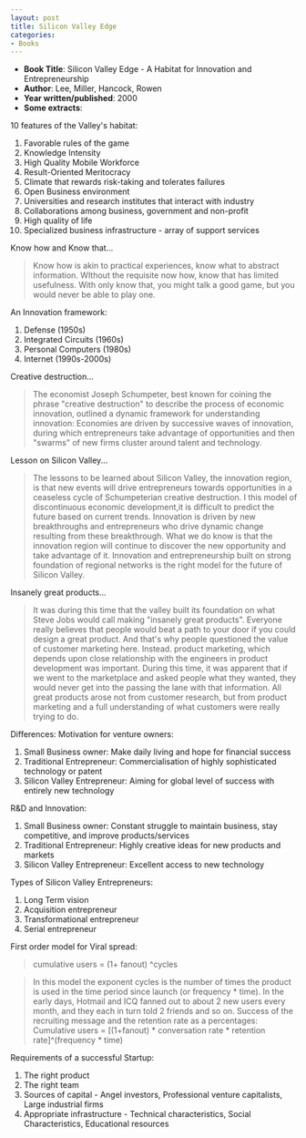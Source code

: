```yaml
---
layout: post
title: Silicon Valley Edge
categories:
- Books
---
```

- **Book Title**: Silicon Valley Edge - A Habitat for Innovation and Entrepreneurship
- **Author**: Lee, Miller, Hancock, Rowen
- **Year written/published**: 2000
- **Some extracts**:

10 features of the Valley's habitat:

1. Favorable rules of the game
2. Knowledge Intensity
3. High Quality Mobile Workforce
4. Result-Oriented Meritocracy
5. Climate that rewards risk-taking and tolerates failures
6. Open Business environment
7. Universities and research institutes that interact with industry
8. Collaborations among business, government and non-profit
9. High quality of life
10. Specialized business infrastructure - array of support services

Know how and Know that...

> Know how is akin to practical experiences, know what to abstract information. WIthout the requisite now how, know that has limited usefulness. With only know that, you might talk a good game, but you would never be able to play one.

An Innovation framework:

1. Defense (1950s)
2. Integrated Circuits (1960s)
3. Personal Computers (1980s)
4. Internet (1990s-2000s)

Creative destruction...

> The economist Joseph Schumpeter, best known for coining the phrase "creative destruction" to describe the process of economic innovation, outlined a dynamic framework for understanding innovation: Economies are driven by successive waves of innovation, during which entrepreneurs take advantage of opportunities and then "swarms" of new firms cluster around talent and technology.

Lesson on Silicon Valley...

> The lessons to be learned about Silicon Valley, the innovation region, is that new events will drive entrepreneurs towards opportunities in a ceaseless cycle of Schumpeterian creative destruction. I this model of discontinuous economic development,it is difficult to predict the future based on current trends. Innovation is driven by new breakthroughs and entrepreneurs who drive dynamic change resulting from these breakthrough. What we do know is that the innovation region will continue to discover the new opportunity and take advantage of it. Innovation and entrepreneurship built on strong foundation of regional networks is the right model for the future of Silicon Valley.

Insanely great products...

> It was during this time that the valley built its foundation on what Steve Jobs would call making "insanely great products". Everyone really believes that people would beat a path to your door if you could design a great product. And that's why people questioned the value of customer marketing here. Instead. product marketing, which depends upon close relationship with the engineers in product development was important. During this time, it was apparent that if we went to the marketplace and asked people what they wanted, they would never get into the passing the lane with that information. All great products arose not from customer research, but from product marketing and a full understanding of what customers were really trying to do.

Differences: Motivation for venture owners:

1. Small Business owner: Make daily living and hope for financial success
2. Traditional Entrepreneur: Commercialisation of highly sophisticated technology or patent
3. Silicon Valley Entrepreneur: Aiming for global level of success with entirely new technology

R&D and Innovation:

1. Small Business owner: Constant struggle to maintain business, stay competitive, and improve products/services
2. Traditional Entrepreneur: Highly creative ideas for new products and markets
3. Silicon Valley Entrepreneur: Excellent access to new technology

Types of Silicon Valley Entrepreneurs:

1. Long Term vision
2. Acquisition entrepreneur
3. Transformational entrepreneur
4. Serial entrepreneur

First order model for Viral spread:

> cumulative users = (1+ fanout) ^cycles

> In this model the exponent cycles is the number of times the product is used in the time period since launch (or frequency \* time). In the early days, Hotmail and ICQ fanned out to about 2 new users every month, and they each in turn told 2 friends and so on. Success of the recruiting message and the retention rate as a percentages: Cumulative users = [(1+fanout) \* conversation rate \* retention rate]^(frequency \* time)

Requirements of a successful Startup:

1. The right product
2. The right team
3. Sources of capital - Angel investors, Professional venture capitalists, Large industrial firms
4. Appropriate infrastructure - Technical characteristics, Social Characteristics, Educational resources
